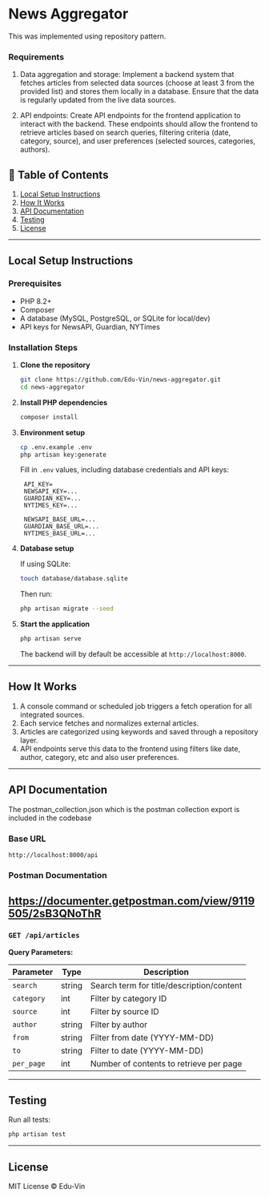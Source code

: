 # News Aggregator
This was implemented using repository pattern.
### Requirements
1. Data aggregation and storage: Implement a backend system that fetches articles from selected data sources
   (choose at least 3 from the provided list) and stores them locally in a database. Ensure that the data is regularly
   updated from the live data sources.

2. API endpoints: Create API endpoints for the frontend application to interact with the backend. These endpoints
   should allow the frontend to retrieve articles based on search queries, filtering criteria (date, category, source), and
   user preferences (selected sources, categories, authors).

## 📝 Table of Contents

1. [Local Setup Instructions](#local-setup-instructions)   
2. [How It Works](#how-it-works)  
3. [API Documentation](#api-documentation)  
4. [Testing](#testing)
5. [License](#license)  

---

## Local Setup Instructions

### Prerequisites

- PHP 8.2+  
- Composer  
- A database (MySQL, PostgreSQL, or SQLite for local/dev)  
- API keys for NewsAPI, Guardian, NYTimes  

### Installation Steps

1. **Clone the repository**

   ```bash
   git clone https://github.com/Edu-Vin/news-aggregator.git
   cd news-aggregator

2. **Install PHP dependencies**

   ```bash
   composer install
   ```

3. **Environment setup**

   ```bash
   cp .env.example .env
   php artisan key:generate
   ```

   Fill in `.env` values, including database credentials and API keys:

   ```env
    API_KEY=
    NEWSAPI_KEY=...
    GUARDIAN_KEY=...
    NYTIMES_KEY=...
    
    NEWSAPI_BASE_URL=...
    GUARDIAN_BASE_URL=...
    NYTIMES_BASE_URL=...
   ```

4. **Database setup**

   If using SQLite:

   ```bash
   touch database/database.sqlite
   ```

   Then run:

   ```bash
   php artisan migrate --seed
   ```

5. **Start the application**

   ```bash
   php artisan serve
   ```

   The backend will by default be accessible at `http://localhost:8000`.

---

## How It Works

1. A console command or scheduled job triggers a fetch operation for all integrated sources.
2. Each service fetches and normalizes external articles.
3. Articles are categorized using keywords and saved through a repository layer.
4. API endpoints serve this data to the frontend using filters like date, author, category, etc and also user preferences.

---

## API Documentation
The postman_collection.json which is the postman collection export is included in the codebase

### Base URL

```
http://localhost:8000/api
```
### Postman Documentation
https://documenter.getpostman.com/view/9119505/2sB3QNoThR
---

### `GET /api/articles`

**Query Parameters:**

| Parameter  | Type   | Description                               |
|------------|--------|-------------------------------------------|
| `search`   | string | Search term for title/description/content |
| `category` | int    | Filter by category ID                     |
| `source`   | int    | Filter by source ID                       |
| `author`   | string | Filter by author                          |
| `from`     | string | Filter from date (YYYY-MM-DD)             |
| `to`       | string | Filter to date (YYYY-MM-DD)               |
| `per_page` | int    | Number of contents to retrieve per page   |


---

## Testing

Run all tests:

```bash
php artisan test
```

---

## License

MIT License © Edu-Vin
